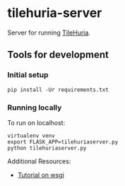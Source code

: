 tilehuria-server
===

Server for running [TileHuria](https://github.com/ivangayton/tilehuria).


Tools for development
---

### Initial setup


```
pip install -Ur requirements.txt
```


### Running locally

To run on localhost:
```commandline
virtualenv venv
export FLASK_APP=tilehuriaserver.py
python tilehuriaserver.py
```

Additional Resources:
- [Tutorial on wsgi](https://www.digitalocean.com/community/tutorials/how-to-serve-flask-applications-with-uwsgi-and-nginx-on-ubuntu-16-04)
